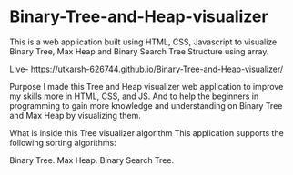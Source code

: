 # Binary-Tree-and-Heap-visualizer
This is a web application built using HTML, CSS, Javascript to visualize Binary Tree, Max Heap and Binary Search Tree Structure using array.

Live- https://utkarsh-626744.github.io/Binary-Tree-and-Heap-visualizer/

Purpose
I made this Tree and Heap visualizer web application to improve my skills more in HTML, CSS, and JS. And to help the beginners in programming to gain more knowledge and understanding on Binary Tree and Max Heap by visualizing them.

What is inside this Tree visualizer algorithm
This application supports the following sorting algorithms:

Binary Tree.
Max Heap.
Binary Search Tree.
